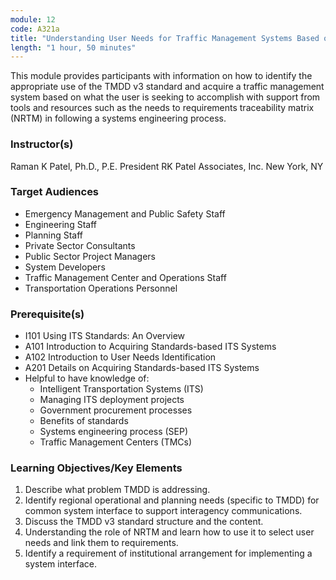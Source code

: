 ```yaml
---
module: 12
code: A321a
title: "Understanding User Needs for Traffic Management Systems Based on TMDD v03 Standard"
length: "1 hour, 50 minutes"
---
```

This module provides participants with information on how to identify the appropriate use of the TMDD v3 standard and acquire a traffic management system based on what the user is seeking to accomplish with support from tools and resources such as the needs to requirements traceability matrix (NRTM) in following a systems engineering process.

### Instructor(s)
Raman K Patel, Ph.D., P.E.
President
RK Patel Associates, Inc.
New York, NY

### Target Audiences
* Emergency Management and Public Safety Staff
* Engineering Staff
* Planning Staff
* Private Sector Consultants
* Public Sector Project Managers
* System Developers
* Traffic Management Center and Operations Staff
* Transportation Operations Personnel

### Prerequisite(s)
* I101 Using ITS Standards: An Overview
* A101 Introduction to Acquiring Standards-based ITS Systems
* A102 Introduction to User Needs Identification
* A201 Details on Acquiring Standards-based ITS Systems
* Helpful to have knowledge of:
  * Intelligent Transportation Systems (ITS)
  * Managing ITS deployment projects
  * Government procurement processes
  * Benefits of standards
  * Systems engineering process (SEP)
  * Traffic Management Centers (TMCs)

### Learning Objectives/Key Elements
1. Describe what problem TMDD is addressing.
2. Identify regional operational and planning needs (specific to TMDD) for common system interface to support interagency communications.
3. Discuss the TMDD v3 standard structure and the content.
4. Understanding the role of NRTM and learn how to use it to select user needs and link them to requirements.
5. Identify a requirement of institutional arrangement for implementing a system interface.